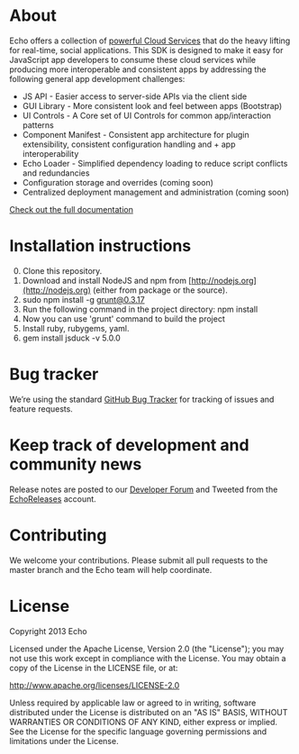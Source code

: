 # About

Echo offers a collection of [powerful Cloud Services](http://aboutecho.com/WhatWeOffer/EchoPlatform) that do the heavy lifting for real-time, social applications. This SDK is designed to make it easy for JavaScript app developers to consume these cloud services while producing more interoperable and consistent apps by addressing the following general app development challenges:

+ JS API - Easier access to server-side APIs via the client side
+ GUI Library - More consistent look and feel between apps (Bootstrap)
+ UI Controls - A Core set of UI Controls for common app/interaction patterns
+ Component Manifest - Consistent app architecture for plugin extensibility, consistent configuration handling and + app interoperability
+ Echo Loader - Simplified dependency loading to reduce script conflicts and redundancies
+ Configuration storage and overrides (coming soon)
+ Centralized deployment management and administration (coming soon)

[Check out the full documentation](http://echoappsteam.github.io/js-sdk/docs/)

# Installation instructions

0. Clone this repository.
1. Download and install NodeJS and npm from [http://nodejs.org](http://nodejs.org) (either from package or the source).
2. sudo npm install -g grunt@0.3.17
3. Run the following command in the project directory: npm install
4. Now you can use 'grunt' command to build the project
5. Install ruby, rubygems, yaml.
6. gem install jsduck -v 5.0.0

# Bug tracker
We’re using the standard [GitHub Bug Tracker](https://github.com/EchoAppsTeam/js-sdk/issues) for tracking of issues and feature requests.

# Keep track of development and community news

Release notes are posted to our [Developer Forum](https://groups.google.com/forum/#!forum/echoworks) and Tweeted from the [EchoReleases](https://twitter.com/echoreleases) account.

# Contributing

We welcome your contributions. Please submit all pull requests to the master branch and the Echo team will help coordinate.

# License
Copyright 2013 Echo

Licensed under the Apache License, Version 2.0 (the "License"); you may not use this work except in compliance with the License. You may obtain a copy of the License in the LICENSE file, or at:

http://www.apache.org/licenses/LICENSE-2.0

Unless required by applicable law or agreed to in writing, software distributed under the License is distributed on an "AS IS" BASIS, WITHOUT WARRANTIES OR CONDITIONS OF ANY KIND, either express or implied. See the License for the specific language governing permissions and limitations under the License.
